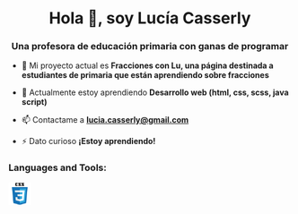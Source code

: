 <h1 align="center">Hola 👋, soy Lucía Casserly</h1>
<h3 align="center">Una profesora de educación primaria con ganas de programar</h3>

- 🔭 Mi proyecto actual es **Fracciones con Lu, una página destinada a estudiantes de primaria que están aprendiendo sobre fracciones**

- 🌱 Actualmente estoy aprendiendo **Desarrollo web (html, css, scss, java script)**

- 📫 Contactame a **lucia.casserly@gmail.com**

- ⚡ Dato curioso **¡Estoy aprendiendo!**

<p align="left">
</p>

<h3 align="left">Languages and Tools:</h3>
<p align="left"> <a href="https://www.w3schools.com/css/" target="_blank" rel="noreferrer"> <img src="https://raw.githubusercontent.com/devicons/devicon/master/icons/css3/css3-original-wordmark.svg" alt="css3" width="40" height="40"/> </a> </p>

